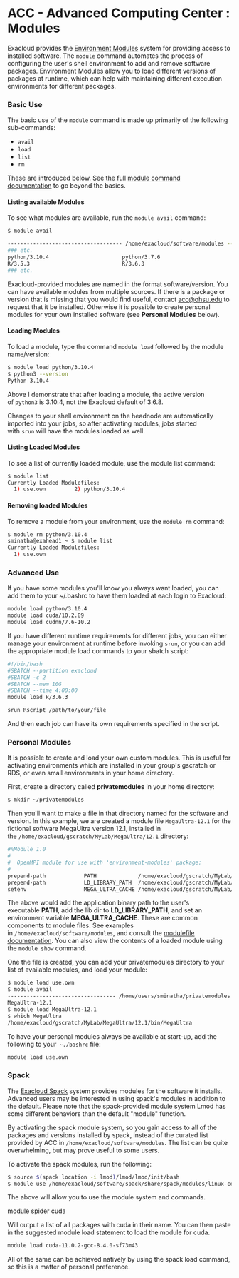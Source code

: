 ACC - Advanced Computing Center : Modules
===================================================


Exacloud provides the [Environment Modules](https://modules.readthedocs.io/en/latest/) system for providing access to installed software. The `module` command automates the process of configuring the user's shell environment to add and remove software packages. Environment Modules allow you to load different versions of packages at runtime, which can help with maintaining different execution environments for different packages.

### Basic Use


The basic use of the `module` command is made up primarily of the following sub-commands:

-   `avail`
-   `load`
-   `list`
-   `rm`

These are introduced below. See the full [module command documentation](https://modules.readthedocs.io/en/latest/module.html) to go beyond the basics.

#### Listing available Modules

To see what modules are available, run the `module avail` command:

``` sh
$ module avail

------------------------------------ /home/exacloud/software/modules ------------------------------------
### etc.
python/3.10.4                       python/3.7.6                            python/3.8.2
R/3.5.3                             R/3.6.3                                 R/4.0.2
### etc.
```

Exacloud-provided modules are named in the format software/version. You can have available modules from multiple sources. If there is a package or version that is missing that you would find useful, contact <acc@ohsu.edu> to request that it be installed. Otherwise it is possible to create personal modules for your own installed software (see **Personal Modules** below).

#### Loading Modules

To load a module, type the command `module load` followed by the module name/version:
``` sh
$ module load python/3.10.4
$ python3 --version
Python 3.10.4
```

Above I demonstrate that after loading a module, the active version of `python3` is 3.10.4, not the Exacloud default of 3.6.8.

Changes to your shell environment on the headnode are automatically imported into your jobs, so after activating modules, jobs started with `srun` will have the modules loaded as well.

#### Listing Loaded Modules

To see a list of currently loaded module, use the module list command:

``` sh
$ module list
Currently Loaded Modulefiles:
  1) use.own         2) python/3.10.4
```

#### Removing loaded Modules 
To remove a module from your environment, use the `module rm` command:

``` sh
$ module rm python/3.10.4
sminatha@exahead1 ~ $ module list
Currently Loaded Modulefiles:
  1) use.own
```


### Advanced Use

If you have some modules you'll know you always want loaded, you can add them to your ~/.bashrc to have them loaded at each login to Exacloud:

``` sh
module load python/3.10.4
module load cuda/10.2.89
module load cudnn/7.6-10.2
```

If you have different runtime requirements for different jobs, you can either manage your environment at runtime before invoking `srun`, or you can add the appropriate module load commands to your sbatch script:

``` sh title="example.sh"
#!/bin/bash
#SBATCH --partition exacloud
#SBATCH -c 2
#SBATCH --mem 10G
#SBATCH --time 4:00:00
module load R/3.6.3

srun Rscript /path/to/your/file
```
And then each job can have its own requirements specified in the script.

### Personal Modules

It is possible to create and load your own custom modules. This is useful for activating environments which are installed in your group's gscratch or RDS, or even small environments in your home directory.

First, create a directory called **privatemodules** in your home directory:
``` sh
$ mkdir ~/privatemodules
```

Then you'll want to make a file in that directory named for the software and version. In this example, we are created a module file `MegaUltra-12.1` for the fictional software MegaUltra version 12.1, installed in the `/home/exacloud/gscratch/MyLab/MegaUltra/12.1` directory:

``` sh
#%Module 1.0
#
#  OpenMPI module for use with 'environment-modules' package:
#
prepend-path            PATH             /home/exacloud/gscratch/MyLab/MegaUltra/12.1/bin
prepend-path            LD_LIBRARY_PATH  /home/exacloud/gscratch/MyLab/MegaUltra/12.1/lib
setenv                  MEGA_ULTRA_CACHE /home/exacloud/gscratch/MyLab/MegaUltra/cache
```

The above would add the application binary path to the user's executable **PATH**, add the lib dir to **LD_LIBRARY_PATH**, and set an environment variable **MEGA_ULTRA_CACHE**. These are common components to module files. See examples in `/home/exacloud/software/modules`, and consult the [modulefile documentation](https://modules.readthedocs.io/en/latest/modulefile.html). You can also view the contents of a loaded module using the `module show` command.

One the file is created, you can add your privatemodules directory to your list of available modules, and load your module:

``` sh
$ module load use.own
$ module avail
---------------------------------- /home/users/sminatha/privatemodules ----------------------------------
MegaUltra-12.1
$ module load MegaUltra-12.1
$ which MegaUltra
/home/exacloud/gscratch/MyLab/MegaUltra/12.1/bin/MegaUltra
```
To have your personal modules always be available at start-up, add the following to your` ~./bashrc` file:
``` sh
module load use.own
```

### Spack


The [Exacloud Spack](http://fshead1:8080/ACC/Exacloud-Spack_113945210.html) system provides modules for the software it installs. Advanced users may be interested in using spack's modules in addition to the default. Please note that the spack-provided module system Lmod has some different behaviors than the default "module" function.

By activating the spack module system, so you gain access to all of the packages and versions installed by spack, instead of the curated list provided by ACC in `/home/exacloud/software/modules`. The list can be quite overwhelming, but may prove useful to some users.

To activate the spack modules, run the following:
``` sh
$ source $(spack location -i lmod)/lmod/lmod/init/bash
$ module use /home/exacloud/software/spack/share/spack/modules/linux-centos7-ivybridge
```

The above will allow you to use the module system and commands.

module spider cuda

Will output a list of all packages with cuda in their name. You can then paste in the suggested module load statement to load the module for cuda.
``` sh
module load cuda-11.0.2-gcc-8.4.0-sf73m43
```

All of the same can be achieved natively by using the spack load command, so this is a matter of personal preference.